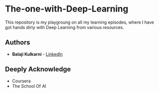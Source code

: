 # The-one-with-Deep-Learning

This repository is my playgroung on all my learning episodes, where I have got hands dirty with Deep Learning from various resources.

## Authors

* **Balaji Kulkarni** - [LinkedIn](https://www.linkedin.com/in/balajikulkarni)

## Deeply Acknowledge

* Coursera
* The School Of AI
